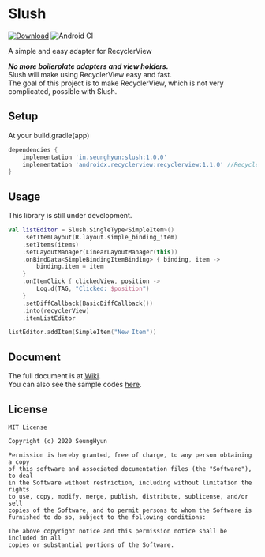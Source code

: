 # Slush
[![Download](https://api.bintray.com/packages/minseunghyun/maven/slush/images/download.svg)](https://bintray.com/minseunghyun/maven/slush/_latestVersion)
![Android CI](https://github.com/MinSeungHyun/slush/workflows/Android%20CI/badge.svg)

A simple and easy adapter for RecyclerView

***No more boilerplate adapters and view holders.***  
Slush will make using RecyclerView easy and fast.  
The goal of this project is to make RecyclerView, which is not very complicated, possible with Slush.

## Setup
At your build.gradle(app)  
```groovy
dependencies {
    implementation 'in.seunghyun:slush:1.0.0'
    implementation 'androidx.recyclerview:recyclerview:1.1.0' //RecyclerView
}
```

## Usage

This library is still under development.

```kotlin
val listEditor = Slush.SingleType<SimpleItem>()
    .setItemLayout(R.layout.simple_binding_item)
    .setItems(items)
    .setLayoutManager(LinearLayoutManager(this))
    .onBindData<SimpleBindingItemBinding> { binding, item ->
        binding.item = item
    }
    .onItemClick { clickedView, position ->
        Log.d(TAG, "Clicked: $position")
    }
    .setDiffCallback(BasicDiffCallback())
    .into(recyclerView)
    .itemListEditor

listEditor.addItem(SimpleItem("New Item"))
```

## Document
The full document is at [Wiki](https://github.com/MinSeungHyun/slush/wiki).  
You can also see the sample codes [here](https://github.com/MinSeungHyun/slush/tree/master/samples/src/main/java/com/example/slush).

## License
```
MIT License

Copyright (c) 2020 SeungHyun

Permission is hereby granted, free of charge, to any person obtaining a copy
of this software and associated documentation files (the "Software"), to deal
in the Software without restriction, including without limitation the rights
to use, copy, modify, merge, publish, distribute, sublicense, and/or sell
copies of the Software, and to permit persons to whom the Software is
furnished to do so, subject to the following conditions:

The above copyright notice and this permission notice shall be included in all
copies or substantial portions of the Software.
```

